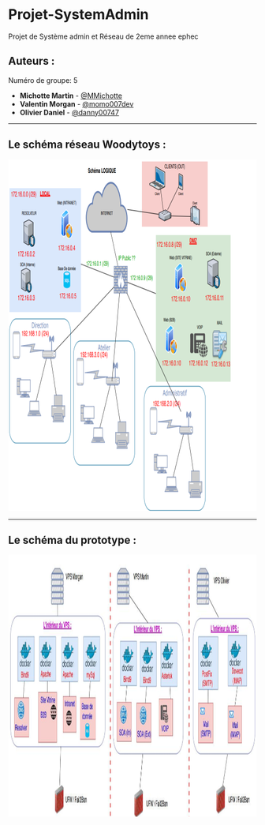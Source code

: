 # Projet-SystemAdmin

Projet de Système admin et Réseau de 2eme annee ephec

## Auteurs :

Numéro de groupe: 5

* **Michotte Martin** - [@MMichotte](https://github.com/MMichotte)
* **Valentin Morgan** - [@momo007dev](https://github.com/momo007dev)
* **Olivier Daniel** - [@danny00747](github.com/danny00747)

---

## Le schéma réseau Woodytoys : 

<img src="/img/logique.png" width="1008" height="712">

---
## Le schéma du prototype : 

<img src="/img/physique.png" width="1362" height="531">
